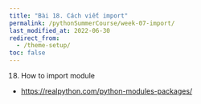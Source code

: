 ```yaml
---
title: "Bài 18. Cách viết import"
permalink: /pythonSummerCourse/week-07-import/
last_modified_at: 2022-06-30
redirect_from:
  - /theme-setup/
toc: false
---
```


18. How to import module
- https://realpython.com/python-modules-packages/
